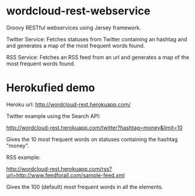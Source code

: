 wordcloud-rest-webservice
=========================

Groovy RESTful webservices using Jersey framework.

Twitter Service: Fetches statuses from Twitter containing an hashtag
and and generates a map of the most frequent words found.


RSS Service: Fetches an RSS feed from an url and generates a map
of the most frequent words found.


Herokufied demo
=========================

Heroku url: http://wordcloud-rest.herokuapp.com/

Twitter example using the Search API:

http://wordcloud-rest.herokuapp.com/twitter?hashtag=money&limit=10

Gives the 10 most frequent words on statuses containing the hashtag "money".

RSS example:

http://wordcloud-rest.herokuapp.com/rss?url=http://www.feedforall.com/sample-feed.xml

Gives the 100 (default) most frequent words in all the <description> elements.